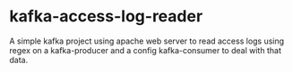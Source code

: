 # kafka-access-log-reader
A simple kafka project using apache web server to read access logs using regex on a kafka-producer and a config kafka-consumer to deal with that data.
